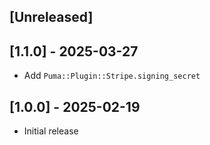## [Unreleased]

## [1.1.0] - 2025-03-27

- Add `Puma::Plugin::Stripe.signing_secret`

## [1.0.0] - 2025-02-19

- Initial release
